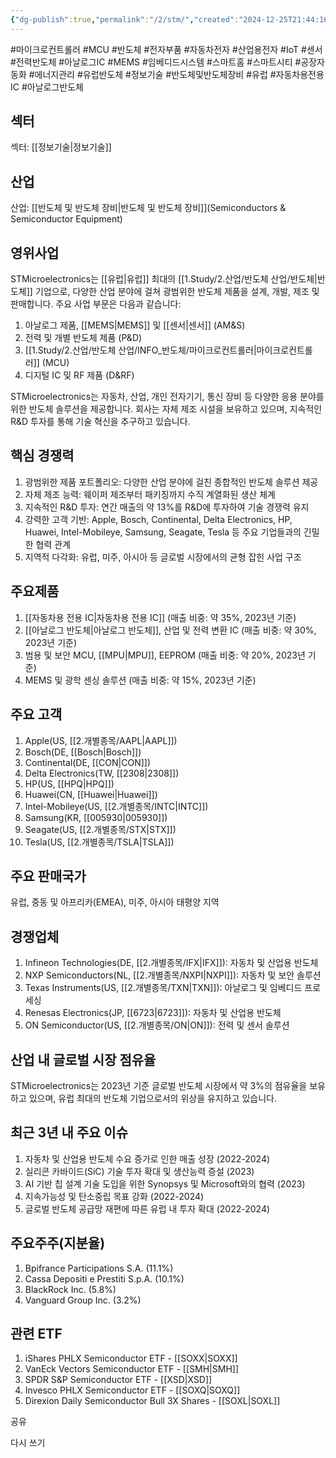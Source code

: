 ```yaml
---
{"dg-publish":true,"permalink":"/2/stm/","created":"2024-12-25T21:44:16.161+09:00","updated":"2025-06-03T20:06:01.385+09:00"}
---
```


#마이크로컨트롤러 #MCU #반도체 #전자부품 #자동차전자 #산업용전자 #IoT #센서 #전력반도체 #아날로그IC #MEMS #임베디드시스템 #스마트홈 #스마트시티 #공장자동화 #에너지관리 #유럽반도체 #정보기술 #반도체및반도체장비 #유럽 #자동차용전용IC #아날로그반도체

## 섹터

섹터: [[정보기술\|정보기술]]

## 산업

산업: [[반도체 및 반도체 장비\|반도체 및 반도체 장비]](Semiconductors & Semiconductor Equipment)

## 영위사업

STMicroelectronics는 [[유럽\|유럽]] 최대의 [[1.Study/2.산업/반도체 산업/반도체\|반도체]] 기업으로, 다양한 산업 분야에 걸쳐 광범위한 반도체 제품을 설계, 개발, 제조 및 판매합니다. 주요 사업 부문은 다음과 같습니다:

1. 아날로그 제품, [[MEMS\|MEMS]] 및 [[센서\|센서]] (AM&S)
2. 전력 및 개별 반도체 제품 (P&D)
3. [[1.Study/2.산업/반도체 산업/INFO_반도체/마이크로컨트롤러\|마이크로컨트롤러]] (MCU)
4. 디지털 IC 및 RF 제품 (D&RF)

STMicroelectronics는 자동차, 산업, 개인 전자기기, 통신 장비 등 다양한 응용 분야를 위한 반도체 솔루션을 제공합니다. 회사는 자체 제조 시설을 보유하고 있으며, 지속적인 R&D 투자를 통해 기술 혁신을 추구하고 있습니다.

## 핵심 경쟁력

1. 광범위한 제품 포트폴리오: 다양한 산업 분야에 걸친 종합적인 반도체 솔루션 제공
2. 자체 제조 능력: 웨이퍼 제조부터 패키징까지 수직 계열화된 생산 체계
3. 지속적인 R&D 투자: 연간 매출의 약 13%를 R&D에 투자하여 기술 경쟁력 유지
4. 강력한 고객 기반: Apple, Bosch, Continental, Delta Electronics, HP, Huawei, Intel-Mobileye, Samsung, Seagate, Tesla 등 주요 기업들과의 긴밀한 협력 관계
5. 지역적 다각화: 유럽, 미주, 아시아 등 글로벌 시장에서의 균형 잡힌 사업 구조

## 주요제품

1. [[자동차용 전용 IC\|자동차용 전용 IC]] (매출 비중: 약 35%, 2023년 기준)
2. [[아날로그 반도체\|아날로그 반도체]], 산업 및 전력 변환 IC (매출 비중: 약 30%, 2023년 기준)
3. 범용 및 보안 MCU, [[MPU\|MPU]], EEPROM (매출 비중: 약 20%, 2023년 기준)
4. MEMS 및 광학 센싱 솔루션 (매출 비중: 약 15%, 2023년 기준)

## 주요 고객

1. Apple(US, [[2.개별종목/AAPL\|AAPL]])
2. Bosch(DE, [[Bosch\|Bosch]])
3. Continental(DE, [[CON\|CON]])
4. Delta Electronics(TW, [[2308\|2308]])
5. HP(US, [[HPQ\|HPQ]])
6. Huawei(CN, [[Huawei\|Huawei]])
7. Intel-Mobileye(US, [[2.개별종목/INTC\|INTC]])
8. Samsung(KR, [[005930\|005930]])
9. Seagate(US, [[2.개별종목/STX\|STX]])
10. Tesla(US, [[2.개별종목/TSLA\|TSLA]])

## 주요 판매국가

유럽, 중동 및 아프리카(EMEA), 미주, 아시아 태평양 지역

## 경쟁업체

1. Infineon Technologies(DE, [[2.개별종목/IFX\|IFX]]): 자동차 및 산업용 반도체
2. NXP Semiconductors(NL, [[2.개별종목/NXPI\|NXPI]]): 자동차 및 보안 솔루션
3. Texas Instruments(US, [[2.개별종목/TXN\|TXN]]): 아날로그 및 임베디드 프로세싱
4. Renesas Electronics(JP, [[6723\|6723]]): 자동차 및 산업용 반도체
5. ON Semiconductor(US, [[2.개별종목/ON\|ON]]): 전력 및 센서 솔루션

## 산업 내 글로벌 시장 점유율

STMicroelectronics는 2023년 기준 글로벌 반도체 시장에서 약 3%의 점유율을 보유하고 있으며, 유럽 최대의 반도체 기업으로서의 위상을 유지하고 있습니다.

## 최근 3년 내 주요 이슈

1. 자동차 및 산업용 반도체 수요 증가로 인한 매출 성장 (2022-2024)
2. 실리콘 카바이드(SiC) 기술 투자 확대 및 생산능력 증설 (2023)
3. AI 기반 칩 설계 기술 도입을 위한 Synopsys 및 Microsoft와의 협력 (2023)
4. 지속가능성 및 탄소중립 목표 강화 (2022-2024)
5. 글로벌 반도체 공급망 재편에 따른 유럽 내 투자 확대 (2022-2024)

## 주요주주(지분율)

1. Bpifrance Participations S.A. (11.1%)
2. Cassa Depositi e Prestiti S.p.A. (10.1%)
3. BlackRock Inc. (5.8%)
4. Vanguard Group Inc. (3.2%)

## 관련 ETF

1. iShares PHLX Semiconductor ETF - [[SOXX\|SOXX]]
2. VanEck Vectors Semiconductor ETF - [[SMH\|SMH]]
3. SPDR S&P Semiconductor ETF - [[XSD\|XSD]]
4. Invesco PHLX Semiconductor ETF - [[SOXQ\|SOXQ]]
5. Direxion Daily Semiconductor Bull 3X Shares - [[SOXL\|SOXL]]

공유

다시 쓰기